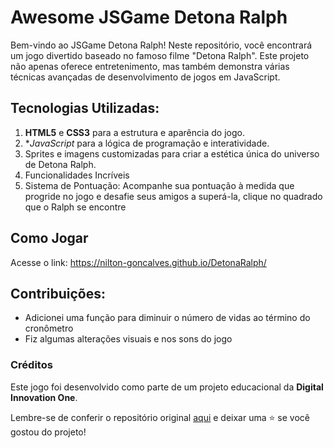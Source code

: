 # Awesome JSGame Detona Ralph

Bem-vindo ao JSGame Detona Ralph! Neste repositório, você encontrará um jogo divertido baseado no famoso filme "Detona Ralph". 
Este projeto não apenas oferece entretenimento, mas também demonstra várias técnicas avançadas de desenvolvimento de jogos em JavaScript.

## Tecnologias Utilizadas:

1. **HTML5** e **CSS3** para a estrutura e aparência do jogo.
2. **JavaScript* para a lógica de programação e interatividade.
3. Sprites e imagens customizadas para criar a estética única do universo de Detona Ralph.
4. Funcionalidades Incríveis
5. Sistema de Pontuação: Acompanhe sua pontuação à medida que progride no jogo e desafie seus amigos a superá-la, clique no quadrado que o Ralph se encontre

## Como Jogar

Acesse o link:
https://nilton-goncalves.github.io/DetonaRalph/


## Contribuições:

- Adicionei uma função para diminuir o número de vidas ao término do cronômetro
- Fiz algumas alterações visuais e nos sons do jogo

### Créditos
Este jogo foi desenvolvido como parte de um projeto educacional da **Digital Innovation One**.

Lembre-se de conferir o repositório original [aqui](https://github.com/digitalinnovationone/jsgame-detona-ralph.git) e deixar uma ⭐️ se você gostou do projeto!
